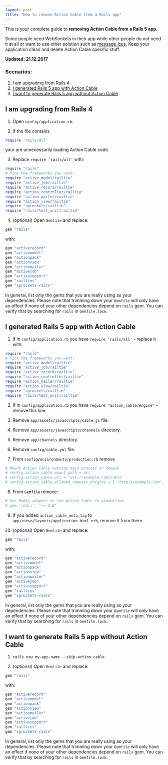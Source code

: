 ```yaml
---
layout: post
title: "How to remove Action Cable from a Rails app"
---
```


This is your complete guide to **removing Action Cable from a Rails 5 app**.

Some people need WebSockets in their app while other people do not need it at all or want to use other solution such as [message_bus](https://github.com/SamSaffron/message_bus). Keep your application clean and delete Action Cable specific stuff.

**Updated: 21.12.2017**

### Scenarios:

1. [I am upgrading from Rails 4](#upgrading-from-rails4)
2. [I generated Rails 5 app with Action Cable](#generated-rails5-with-action-cable)
3. [I want to generate Rails 5 app without Action Cable](#skip-action-cable)

<h2 id="upgrading-from-rails4">
  I am upgrading from Rails 4
</h2>

1) Open `config/application.rb`.

2) If the file contains
    
```ruby
require 'rails/all'
```

your are unnecessarily loading Action Cable code.

3) Replace `require 'rails/all'` with:

```ruby
require "rails"
# Pick the frameworks you want:
require "active_model/railtie"
require "active_job/railtie"
require "active_record/railtie"
require "action_controller/railtie"
require "action_mailer/railtie"
require "action_view/railtie"
require "sprockets/railtie"
require "rails/test_unit/railtie"
```

4) (optional) Open `Gemfile` and replace:

```ruby
gem "rails"
```

with:

```ruby
gem "activerecord"
gem "activemodel"
gem "actionpack"
gem "actionview"
gem "actionmailer"
gem "activejob"
gem "activesupport"
gem "railties"
gem "sprockets-rails"
```

In general, list only the gems that you are really using as your dependencies.
Please note that trimming down your `Gemfile` will only have an effect if none of your other dependencies depend on `rails` gem. You can verify that by searching
for `rails` in `Gemfile.lock`.

<h2 id="generated-rails5-with-action-cable">
  I generated Rails 5 app with Action Cable
</h2>

1) If in `config/application.rb` you have `require 'rails/all'` - replace it with:

```ruby
require "rails"
# Pick the frameworks you want:
require "active_model/railtie"
require "active_job/railtie"
require "active_record/railtie"
require "action_controller/railtie"
require "action_mailer/railtie"
require "action_view/railtie"
require "sprockets/railtie"
require "rails/test_unit/railtie"
``` 

2) If in `config/application.rb` you have `require "action_cable/engine"` - remove this line.

3) Remove `app/assets/javascripts/cable.js` file.

4) Remove `app/assets/javascripts/channels` directory.

5) Remove `app/channels` directory.

6) Remove `config/cable.yml` file.

7) From `config/environments/production.rb` remove

```ruby
# Mount Action Cable outside main process or domain
# config.action_cable.mount_path = nil
# config.action_cable.url = 'wss://example.com/cable'
# config.action_cable.allowed_request_origins = [ 'http://example.com', /http:\/\/example.*/ ]
```

8) From `Gemfile` remove:

```ruby
# Use Redis adapter to run Action Cable in production
# gem 'redis', '~> 3.0'
```

9) If you added `action_cable_meta_tag` to `app/views/layouts/application.html.erb`, remove it from there.

10) (optional) Open `Gemfile` and replace:

```ruby
gem "rails"
```

with:

```ruby
gem "activerecord"
gem "activemodel"
gem "actionpack"
gem "actionview"
gem "actionmailer"
gem "activejob"
gem "activesupport"
gem "railties"
gem "sprockets-rails"
```

In general, list only the gems that you are really using as your dependencies.
Please note that trimming down your `Gemfile` will only have an effect if none of your other dependencies depend on `rails` gem. You can verify that by searching
for `rails` in `Gemfile.lock`.

<h2 id="skip-action-cable">
  I want to generate Rails 5 app without Action Cable
</h2>

1) `rails new my-app-name --skip-action-cable`

2) (optional) Open `Gemfile` and replace:

```ruby
gem "rails"
```

with:

```ruby
gem "activerecord"
gem "activemodel"
gem "actionpack"
gem "actionview"
gem "actionmailer"
gem "activejob"
gem "activesupport"
gem "railties"
gem "sprockets-rails"
```

In general, list only the gems that you are really using as your dependencies.
Please note that trimming down your `Gemfile` will only have an effect if none of your other dependencies depend on `rails` gem. You can verify that by searching
for `rails` in `Gemfile.lock`.
